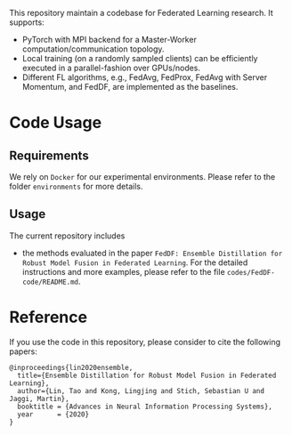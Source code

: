 This repository maintain a codebase for Federated Learning research. It supports:
* PyTorch with MPI backend for a Master-Worker computation/communication topology.
* Local training (on a randomly sampled clients) can be efficiently executed in a parallel-fashion over GPUs/nodes.
* Different FL algorithms, e.g., FedAvg, FedProx, FedAvg with Server Momentum, and FedDF, are implemented as the baselines.

# Code Usage
## Requirements
We rely on `Docker` for our experimental environments. Please refer to the folder `environments` for more details.

## Usage
The current repository includes
* the methods evaluated in the paper `FedDF: Ensemble Distillation for Robust Model Fusion in Federated Learning`. For the detailed instructions and more examples, please refer to the file `codes/FedDF-code/README.md`.

# Reference
If you use the code in this repository, please consider to cite the following papers:
```
@inproceedings{lin2020ensemble,
  title={Ensemble Distillation for Robust Model Fusion in Federated Learning},
  author={Lin, Tao and Kong, Lingjing and Stich, Sebastian U and Jaggi, Martin},
  booktitle = {Advances in Neural Information Processing Systems},
  year      = {2020}
}
```
